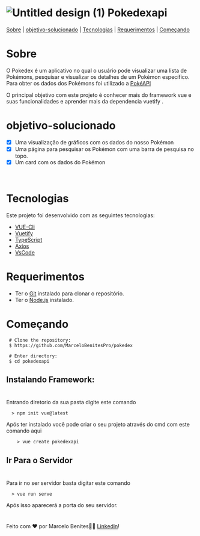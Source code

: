 
# ![Untitled design (1)](https://user-images.githubusercontent.com/106987028/175473891-150bd1fc-c023-4127-9a49-527b40ec8b4f.gif) Pokedexapi 



<p aling="center">
<a href="#sobre">Sobre</a> |
<a href="#objetivo-solucionado">objetivo-solucionado</a> |
<a href="#tecnologias">Tecnologias</a> |
<a href="#requerimentos">Requerimentos</a> |
<a href="#começando">Começando</a> 
</p>




 # Sobre 

O Pokedex é um aplicativo no qual o usuário pode visualizar uma lista de Pokémons, pesquisar e visualizar os detalhes de um Pokémon específico. Para obter os dados dos Pokémons foi utilizado a <a href="https://pokeapi.co/">PokéAPI</a>

O principal objetivo com este projeto é conhecer mais do framework vue e suas funcionalidades e aprender mais da dependencia vuetify .
#

# objetivo-solucionado 
- [x] Uma visualização de gráficos com os dados do nosso Pokémon
-  [x] Uma página para pesquisar os Pokémon com uma barra de pesquisa no topo.
- [x] Um card com os dados do Pokémon

<br />

# Tecnologias 


Este projeto foi desenvolvido com as seguintes tecnologias:

* <a href="https://vuejs.org/guide/scaling-up/tooling.html#project-scaffolding">VUE-Cli</a>
* <a href="https://vuetifyjs.com/en/">Vuetify</a>
* <a href="https://www.typescriptlang.org/">TypeScript</a>
* <a href="https://axios-http.com/ptbr/docs/intro">Axios</a>
* <a href="https://code.visualstudio.com/">VsCode</a>
  
# Requerimentos

* Ter o <a href="https://git-scm.com/">Git</a> instalado para clonar o repositório.
* Ter o <a href="https://nodejs.org/en/">Node.js</a> instalado.
  
# Começando

 ````back
  # Clone the repository:
  $ https://github.com/MarceloBenitesPro/pokedex

  # Enter directory:
  $ cd pokedexapi

 ````

  ## Instalando Framework:
  #

  Entrando diretorio da sua pasta digite este comando
  ````back
    > npm init vue@latest
  ````
  Após ter instalado você pode criar o seu projeto através do cmd com este comando aqui
````back
    > vue create pokedexapi
  ````
  ## Ir Para o Servidor
  #

  Para ir no ser servidor basta digitar este comando
  ````back
    > vue run serve
  ````
  Após isso aparecerá a porta do seu servidor.
  #
  Feito com ❤️ por Marcelo Benites👋🏻 <a href="https://www.linkedin.com/in/marcelo-benites-2a2893168/">Linkedin</a>!



  
  





